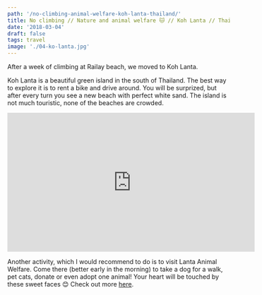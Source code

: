 ```yaml
---
path: '/no-climbing-animal-welfare-koh-lanta-thailand/'
title: No climbing // Nature and animal welfare 🐱 // Koh Lanta // Thailand
date: '2018-03-04'
draft: false
tags: travel
image: './04-ko-lanta.jpg'
---
```


After a week of climbing at Railay beach, we moved to Koh Lanta.

Koh Lanta is a beautiful green island in the south of Thailand. The best way to explore it is to rent a bike and drive around. You will be surprized, but after every turn you see a new beach with perfect white sand. The island is not much touristic, none of the beaches are crowded.

<iframe width="560" height="315" src="https://www.youtube.com/embed/6ktiCBqbsSA?rel=0" frameborder="0" allow="autoplay; encrypted-media" allowfullscreen></iframe>

Another activity, which I would recommend to do is to visit Lanta Animal Welfare. Come there (better early in the morning) to take a dog for a walk, pet cats, donate or even adopt one animal! Your heart will be touched by these sweet faces :blush: Check out more [here](http://www.lantaanimalwelfare.com/).

